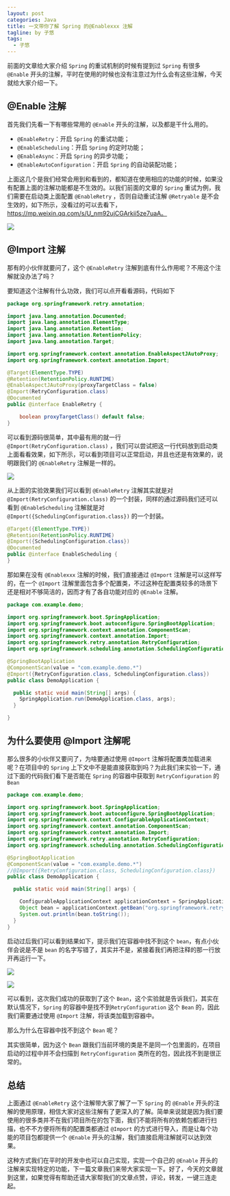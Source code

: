 ```yaml
---
layout: post
categories: Java
title: 一文带你了解 Spring 的@Enablexxx 注解
tagline: by 子悠
tags: 
  - 子悠
---
```

前面的文章给大家介绍 `Spring` 的重试机制的时候有提到过 `Spring` 有很多 `@Enable` 开头的注解，平时在使用的时候也没有注意过为什么会有这些注解，今天就给大家介绍一下。

<!--more-->

## @Enable 注解

首先我们先看一下有哪些常用的 `@Enable` 开头的注解，以及都是干什么用的。

- `@EnableRetry`：开启 `Spring` 的重试功能；
- `@EnableScheduling`：开启 `Spring` 的定时功能；
- `@EnableAsync`：开启 `Spring` 的异步功能；
- `@EnableAutoConfiguration`：开启 `Spring` 的自动装配功能；

上面这几个是我们经常会用到和看到的，都知道在使用相应的功能的时候，如果没有配置上面的注解功能都是不生效的。以我们前面的文章的 `Spring` 重试为例，我们需要在启动类上面配置 `@EnableRetry` ，否则自动重试注解 `@Retryable` 是不会生效的，如下所示，没看过的可以去看下，https://mp.weixin.qq.com/s/U_nm92ujCGArkii5ze7uaA。

![](https://tva1.sinaimg.cn/large/e6c9d24egy1h6ayvfj2ctj21f60u0wke.jpg)

## @Import 注解

那有的小伙伴就要问了，这个 `@EnableRetry` 注解到底有什么作用呢？不用这个注解就没办法了吗？

要知道这个注解有什么功效，我们可以点开看看源码，代码如下

```java
package org.springframework.retry.annotation;

import java.lang.annotation.Documented;
import java.lang.annotation.ElementType;
import java.lang.annotation.Retention;
import java.lang.annotation.RetentionPolicy;
import java.lang.annotation.Target;

import org.springframework.context.annotation.EnableAspectJAutoProxy;
import org.springframework.context.annotation.Import;

@Target(ElementType.TYPE)
@Retention(RetentionPolicy.RUNTIME)
@EnableAspectJAutoProxy(proxyTargetClass = false)
@Import(RetryConfiguration.class)
@Documented
public @interface EnableRetry {

	boolean proxyTargetClass() default false;
}

```

可以看到源码很简单，其中最有用的就一行 `@Import(RetryConfiguration.class)` ，我们可以尝试把这一行代码放到启动类上面看看效果，如下所示，可以看到项目可以正常启动，并且也还是有效果的，说明跟我们的 `@EnableRetry` 注解是一样的。

![](https://tva1.sinaimg.cn/large/e6c9d24egy1h6b0ra3t1rj217x0u078z.jpg)

从上面的实验效果我们可以看到 `@EnableRetry` 注解其实就是对 `@Import(RetryConfiguration.class)` 的一个封装，同样的通过源码我们还可以看到 `@EnableScheduling` 注解就是对 `@Import({SchedulingConfiguration.class})` 的一个封装。

```java
@Target({ElementType.TYPE})
@Retention(RetentionPolicy.RUNTIME)
@Import({SchedulingConfiguration.class})
@Documented
public @interface EnableScheduling {
}
```

那如果在没有 `@Enablexxx` 注解的时候，我们直接通过 `@Import` 注解是可以这样写的，在一个 `@Import` 注解里面包含多个配置类，不过这种在配置类较多的场景下还是相对不够简洁的，因而才有了各自功能对应的 `@Enable` 注解。

```java
package com.example.demo;

import org.springframework.boot.SpringApplication;
import org.springframework.boot.autoconfigure.SpringBootApplication;
import org.springframework.context.annotation.ComponentScan;
import org.springframework.context.annotation.Import;
import org.springframework.retry.annotation.RetryConfiguration;
import org.springframework.scheduling.annotation.SchedulingConfiguration;

@SpringBootApplication
@ComponentScan(value = "com.example.demo.*")
@Import({RetryConfiguration.class, SchedulingConfiguration.class})
public class DemoApplication {

  public static void main(String[] args) {
    SpringApplication.run(DemoApplication.class, args);
  }

}

```

## 为什么要使用 @Import 注解呢

那么很多的小伙伴又要问了，为啥要通过使用 `@Import` 注解将配置类加载进来呢？在项目中的 `Spring` 上下文中不是能直接获取到吗？为此我们来实验一下，通过下面的代码我们看下是否能在 `Spring` 的容器中获取到 `RetryConfiguration` 的` Bean`

```java
package com.example.demo;

import org.springframework.boot.SpringApplication;
import org.springframework.boot.autoconfigure.SpringBootApplication;
import org.springframework.context.ConfigurableApplicationContext;
import org.springframework.context.annotation.ComponentScan;
import org.springframework.context.annotation.Import;
import org.springframework.retry.annotation.RetryConfiguration;
import org.springframework.scheduling.annotation.SchedulingConfiguration;

@SpringBootApplication
@ComponentScan(value = "com.example.demo.*")
//@Import({RetryConfiguration.class, SchedulingConfiguration.class})
public class DemoApplication {

  public static void main(String[] args) {

    ConfigurableApplicationContext applicationContext = SpringApplication.run(DemoApplication.class, args);
    Object bean = applicationContext.getBean("org.springframework.retry.annotation.RetryConfiguration");
    System.out.println(bean.toString());
  }
}

```

启动过后我们可以看到结果如下，提示我们在容器中找不到这个 `bean`，有点小伙伴会说是不是 `bean` 的名字写错了，其实并不是，紧接着我们再把注释的那一行放开再运行一下。

![](https://tva1.sinaimg.cn/large/e6c9d24egy1h6b4570mj8j222c0l2qcv.jpg)

![](https://tva1.sinaimg.cn/large/e6c9d24egy1h6b46rpxtwj21pa0u0woe.jpg)

可以看到，这次我们成功的获取到了这个 `Bean`，这个实验就是告诉我们，其实在默认情况下，`Spring` 的容器中是找不到`RetryConfiguration` 这个 `Bean` 的，因此我们需要通过使用  `@Import` 注解，将该类加载到容器中。

那么为什么在容器中找不到这个 `Bean` 呢？

其实很简单，因为这个 `Bean` 跟我们当前环境的类是不是同一个包里面的，在项目启动的过程中并不会扫描到 `RetryConfiguration`  类所在的包，因此找不到是很正常的。

## 总结

上面通过 `@EnableRetry` 这个注解带大家了解了一下 `Spring` 的 `@Enable` 开头的注解的使用原理，相信大家对这些注解有了更深入的了解。简单来说就是因为我们要使用的很多类并不在我们项目所在的包下面，我们不能将所有的依赖包都进行扫描，也不不方便将所有的配置类都通过 `@Import` 的方式进行导入，而是让每个功能的项目包都提供一个 `@Enable` 开头的注解，我们直接启用注解就可以达到效果。

这种方式我们在平时的开发中也可以自己实现，实现一个自己的 `@Enable` 开头的注解来实现特定的功能，下一篇文章我们来带大家实现一下。好了，今天的文章就到这里，如果觉得有帮助还请大家帮我们的文章点赞，评论，转发，一键三连走起。
